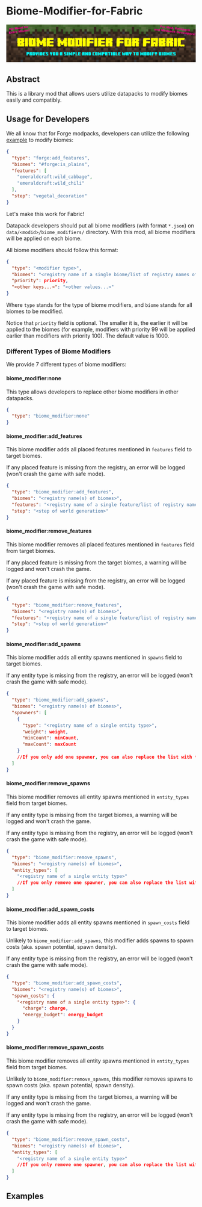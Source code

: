 # Biome-Modifier-for-Fabric

![Banner](assets/banner.png)

## Abstract

This is a library mod that allows users utilize datapacks to modify biomes easily and compatibly.

## Usage for Developers

We all know that for Forge modpacks, developers can utilize the following [example](https://github.com/Viola-Siemens/EmeraldCraftMod/blob/Forge-1.20.1_9.1.X/src/main/resources/data/emeraldcraft/forge/biome_modifier/ec_wild_crops.json) to modify biomes:

```json
{
  "type": "forge:add_features",
  "biomes": "#forge:is_plains",
  "features": [
    "emeraldcraft:wild_cabbage",
    "emeraldcraft:wild_chili"
  ],
  "step": "vegetal_decoration"
}
```

Let's make this work for Fabric!

Datapack developers should put all biome modifiers (with format `*.json`) on `data/<modid>/biome_modifiers/` directory. With this mod, all biome modifiers will be applied on each biome.

All biome modifiers should follow this format:

```json
{
  "type": "<modifier type>",
  "biomes": "<registry name of a single biome/list of registry names of biomes/a tag of biomes>",
  "priority": priority,
  "<other keys...>": "<other values...>"
}
```

Where `type` stands for the type of biome modifiers, and `biome` stands for all biomes to be modified.

Notice that `priority` field is optional. The smaller it is, the earlier it will be applied to the biomes (for example, modifiers with priority 99 will be applied earlier than modifiers with priority 100). The default value is 1000.

### Different Types of Biome Modifiers

We provide 7 different types of biome modifiers:

#### biome_modifier:none

This type allows developers to replace other biome modifiers in other datapacks.

```json
{
  "type": "biome_modifier:none"
}
```

#### biome_modifier:add_features

This biome modifier adds all placed features mentioned in `features` field to target biomes.

If any placed feature is missing from the registry, an error will be logged (won't crash the game with safe mode).

```json
{
  "type": "biome_modifier:add_features",
  "biomes": "<registry name(s) of biomes>",
  "features": "<registry name of a single feature/list of registry names of features>",
  "step": "<step of world generation>"
}
```

#### biome_modifier:remove_features

This biome modifier removes all placed features mentioned in `features` field from target biomes.

If any placed feature is missing from the target biomes, a warning will be logged and won't crash the game.

If any placed feature is missing from the registry, an error will be logged (won't crash the game with safe mode).

```json
{
  "type": "biome_modifier:remove_features",
  "biomes": "<registry name(s) of biomes>",
  "features": "<registry name of a single feature/list of registry names of features>",
  "step": "<step of world generation>"
}
```

#### biome_modifier:add_spawns

This biome modifier adds all entity spawns mentioned in `spawns` field to target biomes.

If any entity type is missing from the registry, an error will be logged (won't crash the game with safe mode).

```json
{
  "type": "biome_modifier:add_spawns",
  "biomes": "<registry name(s) of biomes>",
  "spawners": [
    {
      "type": "<registry name of a single entity type>",
      "weight": weight,
      "minCount": minCount,
      "maxCount": maxCount
    }
    //If you only add one spawner, you can also replace the list with the only object.
  ]
}
```

#### biome_modifier:remove_spawns

This biome modifier removes all entity spawns mentioned in `entity_types` field from target biomes.

If any entity type is missing from the target biomes, a warning will be logged and won't crash the game.

If any entity type is missing from the registry, an error will be logged (won't crash the game with safe mode).

```json
{
  "type": "biome_modifier:remove_spawns",
  "biomes": "<registry name(s) of biomes>",
  "entity_types": [
    "<registry name of a single entity type>"
    //If you only remove one spawner, you can also replace the list with the only string.
  ]
}
```

#### biome_modifier:add_spawn_costs

This biome modifier adds all entity spawns mentioned in `spawn_costs` field to target biomes.

Unlikely to `biome_modifier:add_spawns`, this modifier adds spawns to spawn costs (aka. spawn potential, spawn density).

If any entity type is missing from the registry, an error will be logged (won't crash the game with safe mode).

```json
{
  "type": "biome_modifier:add_spawn_costs",
  "biomes": "<registry name(s) of biomes>",
  "spawn_costs": {
    "<registry name of a single entity type>": {
      "charge": charge,
      "energy_budget": energy_budget
    }
  }
}
```

#### biome_modifier:remove_spawn_costs

This biome modifier removes all entity spawns mentioned in `entity_types` field from target biomes.

Unlikely to `biome_modifier:remove_spawns`, this modifier removes spawns to spawn costs (aka. spawn potential, spawn density).

If any entity type is missing from the target biomes, a warning will be logged and won't crash the game.

If any entity type is missing from the registry, an error will be logged (won't crash the game with safe mode).

```json
{
  "type": "biome_modifier:remove_spawn_costs",
  "biomes": "<registry name(s) of biomes>",
  "entity_types": [
    "<registry name of a single entity type>"
    //If you only remove one spawner, you can also replace the list with the only string.
  ]
}
```

## Examples

